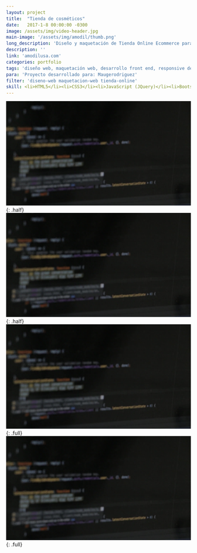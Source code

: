 ```yaml
---
layout: project
title:  "Tienda de cosméticos"
date:   2017-1-8 00:00:00 -0300
image: /assets/img/video-header.jpg
main-image: '/assets/img/amodil/thumb.png'
long_description: 'Diseño y maquetación de Tienda Online Ecommerce para marca de cosméticos'
description: ''
link: 'amodilusa.com'
categories: portfolio
tags: 'diseño web, maquetación web, desarrollo front end, responsive design, tienda online, ecommerce'
para: 'Proyecto desarrollado para: Maugerodriguez'
filter: 'diseno-web maquetacion-web tienda-online'
skill: <li>HTML5</li><li>CSS3</li><li>JavaScript (JQuery)</li><li>Bootstrap</li><li>PHP</li>
---
```


![alt text](/assets/img/video-header.jpg "Logo Title Text 1"){: .half}
![alt text](/assets/img/video-header.jpg "Logo Title Text 1"){: .half}
![alt text](/assets/img/video-header.jpg "Logo Title Text 1"){: .full}
![alt text](/assets/img/video-header.jpg "Logo Title Text 1"){: .full}